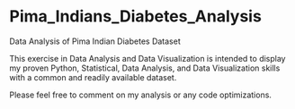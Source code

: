 # Pima_Indians_Diabetes_Analysis
Data Analysis of Pima Indian Diabetes Dataset

This exercise in Data Analysis and Data Visualization is intended to display my proven Python, Statistical, Data Analysis, and Data Visualization skills with a common and readily available dataset.

Please feel free to comment on my analysis or any code optimizations.
